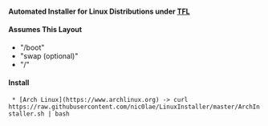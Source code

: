 #### Automated Installer for Linux Distributions under [TFL](https://github.com/nic0lae/TrueFreeLicense)
#### Assumes This Layout
- "/boot"
- "swap (optional)"
- "/"

#### Install 
` * [Arch Linux](https://www.archlinux.org) -> curl https://raw.githubusercontent.com/nic0lae/LinuxInstaller/master/ArchInstaller.sh | bash`
